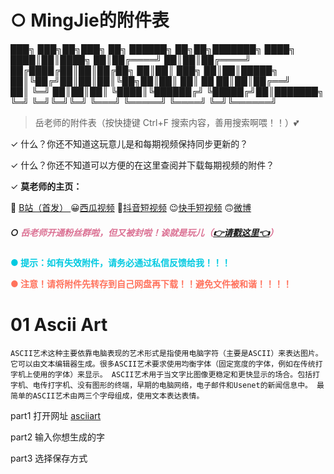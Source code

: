 # ○ MingJie的附件表


███╗   ███╗██╗███╗   ██╗ ██████╗          ██╗██╗███████╗
████╗ ████║██║████╗  ██║██╔════╝          ██║██║██╔════╝
██╔████╔██║██║██╔██╗ ██║██║  ███╗         ██║██║█████╗  
██║╚██╔╝██║██║██║╚██╗██║██║   ██║    ██   ██║██║██╔══╝  
██║ ╚═╝ ██║██║██║ ╚████║╚██████╔╝    ╚█████╔╝██║███████╗
╚═╝     ╚═╝╚═╝╚═╝  ╚═══╝ ╚═════╝      ╚════╝ ╚═╝╚══════╝






> 岳老师的附件表（按快捷键 Ctrl+F 搜索内容，善用搜索啊喂！！）💕

✓ 什么？你还不知道这玩意儿是和每期视频保持同步更新的？

✓ 什么？你还不知道可以方便的在这里查阅并下载每期视频的附件？

✓ **莫老师的主页：**

🙂 [B站（首发） ](https://space.bilibili.com/1995424953)  😀[西瓜视频](https://www.ixigua.com/home/303878777609358)  🤣[抖音短视频](https://v.douyin.com/MYjf1JM/)  😉[快手短视频](https://v.kuaishou.com/mRpRYy)  🙃[微博](https://weibo.com/u/7826133162)  

##### ○ <font color="#DB7093">岳老师开通粉丝群啦，但又被封啦！诶就是玩儿（[👉请戳这里👈](https://ooo.0x0.ooo/2024/05/04/OplMkB.jpg)）</font>


**<font color="#00CAE1">● 提示：如有失效附件，请务必通过私信反馈给我！！！</font>**

**<font color="#FF725C">● 注意！请将附件先转存到自己网盘再下载！！避免文件被和谐！！！！</font>**

# 01 Ascii Art
`
ASCII艺术这种主要依靠电脑表现的艺术形式是指使用电脑字符（主要是ASCII）来表达图片。它可以由文本编辑器生成。很多ASCII艺术要求使用均衡字体（固定宽度的字体，例如在传统打字机上使用的字体）来显示。 ASCII艺术用于当文字比图像更稳定和更快显示的场合。包括打字机、电传打字机、没有图形的终端，早期的电脑网络，电子邮件和Usenet的新闻信息中。 最简单的ASCII艺术由两三个字母组成，使用文本表达表情。
`


part1 打开网址 [asciiart](https://www.asciiart.eu/text-to-ascii-art)

part2 输入你想生成的字

part3 选择保存方式

